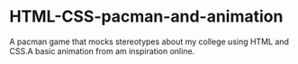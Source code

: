 # HTML-CSS-pacman-and-animation
A pacman game that mocks stereotypes about my college using HTML and CSS.A basic animation from am inspiration online.
